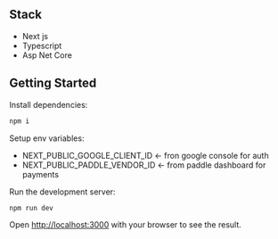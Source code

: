 ## Stack

- Next js
- Typescript
- Asp Net Core

## Getting Started

Install dependencies:

```bash
npm i
```

Setup env variables:

- NEXT_PUBLIC_GOOGLE_CLIENT_ID <- fron google console for auth
- NEXT_PUBLIC_PADDLE_VENDOR_ID <- from paddle dashboard for payments

Run the development server:

```bash
npm run dev
```

Open [http://localhost:3000](http://localhost:3000) with your browser to see the result.
